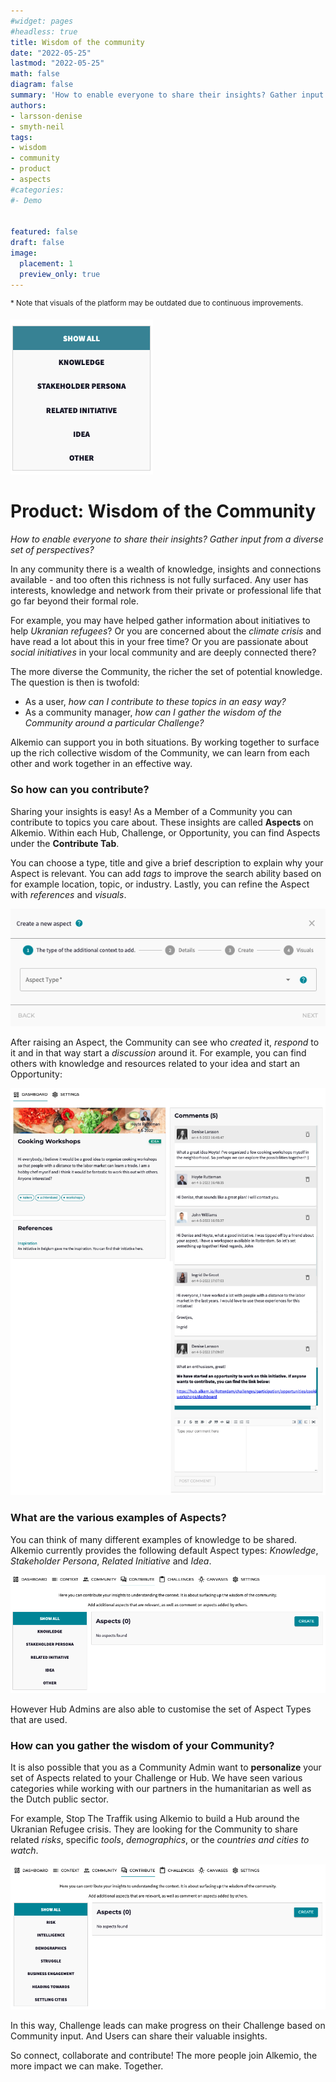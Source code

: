 ```yaml
---
#widget: pages
#headless: true
title: Wisdom of the community
date: "2022-05-25"
lastmod: "2022-05-25"
math: false
diagram: false
summary: 'How to enable everyone to share their insights? Gather input from a diverse set of perspectives?'
authors:
- larsson-denise
- smyth-neil
tags:
- wisdom 
- community
- product
- aspects
#categories:
#- Demo


featured: false
draft: false
image:
  placement: 1
  preview_only: true
---
```


<sup>* Note that visuals of the platform may be outdated due to continuous improvements.</sup>

![](./header.png)
# Product: Wisdom of the Community

_How to enable everyone to share their insights? Gather input from a diverse set of perspectives?_

In any community there is a wealth of knowledge, insights and connections available - and too often this richness is not fully surfaced. Any user has interests, knowledge and network from their private or professional life that go far beyond their formal role. 

For example, you may have helped gather information about initiatives to help *Ukranian refugees*? Or you are concerned about the *climate crisis* and have read a lot about this in your free time? Or you are passionate about *social initiatives* in your local community and are deeply connected there? 

The more diverse the Community, the richer the set of potential knowledge. The question is then is twofold: 
* As a user, _how can I contribute to these topics in an easy way?_
* As a community manager, _how can I gather the wisdom of the Community around a particular Challenge?_

Alkemio can support you in both situations. By working together to surface up the rich collective wisdom of the Community, we can learn from each other and work together in an effective way.

### So how can you contribute? 

Sharing your insights is easy! As a Member of a Community you can contribute to topics you care about. These insights are called **Aspects** on Alkemio. Within each Hub, Challenge, or Opportunity, you can find Aspects under the **Contribute Tab**.

You can choose a type, title and give a brief description to explain why your Aspect is relevant. You can add *tags* to improve the search ability based on for example location, topic, or industry. Lastly, you can refine the Aspect with *references* and *visuals*. 

![](./aspect-create.png)

After raising an Aspect, the Community can see who *created* it, *respond* to it and in that way start a *discussion* around it. For example, you can find others with knowledge and resources related to your idea and start an Opportunity:

![](./aspect-example.png)

### What are the various examples of Aspects? 

You can think of many different examples of knowledge to be shared. Alkemio currently provides the following default Aspect types: *Knowledge*, *Stakeholder Persona*, *Related Initiative* and *Idea*. 

![](./aspect-defaults.png)

However Hub Admins are also able to customise the set of Aspect Types that are used. 

### How can you gather the wisdom of your Community?

It is also possible that you as a Community Admin want to **personalize** your set of Aspects related to your Challenge or Hub. We have seen various categories while working with our partners in the humanitarian as well as the Dutch public sector. 

For example, Stop The Traffik using Alkemio to build a Hub around the Ukranian Refugee crisis. They are looking for the Community to share related *risks*, specific *tools*, *demographics*, or the *countries and cities to watch*.

![](./aspects-stt.png)

In this way, Challenge leads can make progress on their Challenge based on Community input. And Users can share their valuable insights. 

So connect, collaborate and contribute! The more people join Alkemio, the more impact we can make. Together. 
